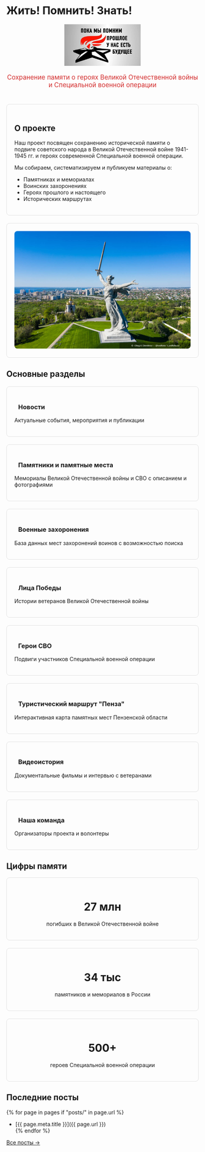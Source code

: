 # Жить! Помнить! Знать!

<div style="text-align: center; margin-bottom: 40px;">
  <img src="/static/img/logo.jpg" alt="Логотип" style="max-width: 200px;">
  <p style="font-size: 1.2em; color: #d32f2f;">Сохранение памяти о героях Великой Отечественной войны и Специальной военной операции</p>
</div>

<div class="grid cards" style="margin-bottom: 30px;">
  <div class="grid-item">
    <h2>О проекте</h2>
    <p>Наш проект посвящен сохранению исторической памяти о подвиге советского народа в Великой Отечественной войне 1941-1945 гг. и героях современной Специальной военной операции.</p>
    <p>Мы собираем, систематизируем и публикуем материалы о:</p>
    <ul>
      <li>Памятниках и мемориалах</li>
      <li>Воинских захоронениях</li>
      <li>Героях прошлого и настоящего</li>
      <li>Исторических маршрутах</li>
    </ul>
  </div>
  <div class="grid-item">
    <img src="/static/img/rodina.jpg" alt="Родина-мать" style="border-radius: 8px; max-width: 100%;">
  </div>
</div>

## Основные разделы

<div class="grid cards" style="margin-top: 20px;">
  <div class="grid-item" onclick="location.href='news';" style="cursor: pointer;">
    <h3><i class="fas fa-newspaper"></i> Новости</h3>
    <p>Актуальные события, мероприятия и публикации</p>
  </div>

  <div class="grid-item" onclick="location.href='monuments';" style="cursor: pointer;">
    <h3><i class="fas fa-landmark"></i> Памятники и памятные места</h3>
    <p>Мемориалы Великой Отечественной войны и СВО с описанием и фотографиями</p>
  </div>

  <div class="grid-item" onclick="location.href='burials';" style="cursor: pointer;">
    <h3><i class="fas fa-cross"></i> Военные захоронения</h3>
    <p>База данных мест захоронений воинов с возможностью поиска</p>
  </div>

  <div class="grid-item" onclick="location.href='heroes';" style="cursor: pointer;">
    <h3><i class="fas fa-star"></i> Лица Победы</h3>
    <p>Истории ветеранов Великой Отечественной войны</p>
  </div>

  <div class="grid-item" onclick="location.href='modern_heroes';" style="cursor: pointer;">
    <h3><i class="fas fa-medal"></i> Герои СВО</h3>
    <p>Подвиги участников Специальной военной операции</p>
  </div>

  <div class="grid-item" onclick="location.href='penza_route';" style="cursor: pointer;">
    <h3><i class="fas fa-route"></i> Туристический маршрут "Пенза"</h3>
    <p>Интерактивная карта памятных мест Пензенской области</p>
  </div>

  <div class="grid-item" onclick="location.href='video';" style="cursor: pointer;">
    <h3><i class="fas fa-video"></i> Видеоистория</h3>
    <p>Документальные фильмы и интервью с ветеранами</p>
  </div>

  <div class="grid-item" onclick="location.href='team';" style="cursor: pointer;">
    <h3><i class="fas fa-users"></i> Наша команда</h3>
    <p>Организаторы проекта и волонтеры</p>
  </div>
</div>

## Цифры памяти

<div class="grid cards" style="text-align: center;">
  <div class="grid-item">
    <h1>27 млн</h1>
    <p>погибших в Великой Отечественной войне</p>
  </div>
  <div class="grid-item">
    <h1>34 тыс</h1>
    <p>памятников и мемориалов в России</p>
  </div>
  <div class="grid-item">
    <h1>500+</h1>
    <p>героев Специальной военной операции</p>
  </div>
</div>

<style>
.grid {
  display: grid;
  grid-template-columns: repeat(auto-fill, minmax(250px, 1fr));
  gap: 20px;
}

.grid-item {
  border: 1px solid #e0e0e0;
  border-radius: 8px;
  padding: 20px;
  transition: transform 0.3s, box-shadow 0.3s;
}

.grid-item:hover {
  transform: translateY(-5px);
  box-shadow: 0 10px 20px rgba(0,0,0,0.1);
}

.cards h3 i {
  margin-right: 10px;
  color: #d32f2f;
}
</style>
## Последние посты

{% for page in pages if "posts/" in page.url %}
- [{{ page.meta.title }}]({{ page.url }})  
{% endfor %}

[Все посты →](blog/)

<div id="latest-posts"></div>
<script src="js/load-posts.js"></script>